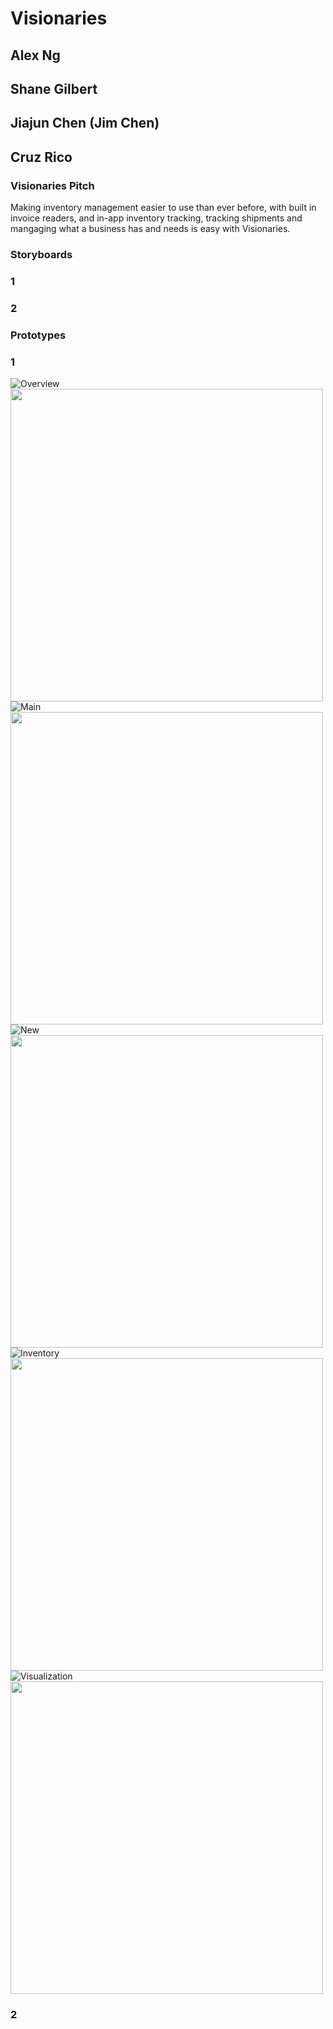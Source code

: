 # Visionaries

## Alex Ng
## Shane Gilbert
## Jiajun Chen (Jim Chen)
## Cruz Rico

### Visionaries Pitch

Making inventory management easier to use than ever before, with built in invoice readers, and in-app inventory tracking,
tracking shipments and mangaging what a business has and needs is easy with Visionaries.

### Storyboards

### 1


### 2

### Prototypes

### 1

![Overview](/Paper%20Prototype%201/Overview.jpg)
<img src="/Paper%20Prototype%201/Overview.jpg" width="500" height="500">
![Main](/Paper%20Prototype%201/Main.jpg)
<img src="/Paper%20Prototype%201/Main.jpg" width="500" height="500">
![New](/Paper%20Prototype%201/New.jpg)
<img src="/Paper%20Prototype%201/New.jpg" width="500" height="500">
![Inventory](/Paper%20Prototype%201/Inventory.jpg)
<img src="/Paper%20Prototype%201/Inventory.jpg" width="500" height="500">
![Visualization](/Paper%20Prototype%201/Visualization.jpg)
<img src="/Paper%20Prototype%201/Visualization.jpg" width="500" height="500">

### 2
